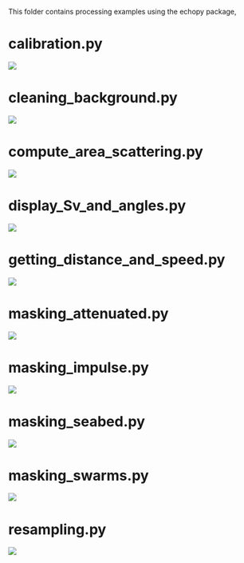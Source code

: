 This folder contains processing examples using the echopy package,

# calibration.py
![](calibration.png) 

# cleaning_background.py
![](cleaning_background.png)

# compute_area_scattering.py
![](compute_area_scattering.png)

# display_Sv_and_angles.py
![](display_Sv_and_angles.png)

# getting_distance_and_speed.py
![](getting_distance_and_speed.png)

# masking_attenuated.py
![](masking_attenuated.png)

# masking_impulse.py
![](masking_impulse.png)

# masking_seabed.py
![](masking_seabed.png)

# masking_swarms.py
![](masking_swarms.png)

# resampling.py
![](resampling.png)
